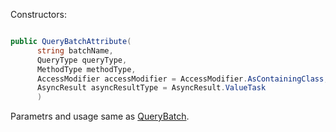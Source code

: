 Constructors:

```C#

public QueryBatchAttribute(
      string batchName,
      QueryType queryType,
      MethodType methodType,
      AccessModifier accessModifier = AccessModifier.AsContainingClass,
      AsyncResult asyncResultType = AsyncResult.ValueTask
      )

```
Parametrs and usage same as [QueryBatch](https://github.com/SoftStoneDevelop/Gedaq.DbConnection/blob/main/Documentation/QueryBatch.md).
